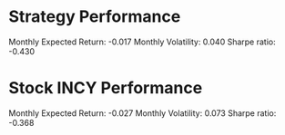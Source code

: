# Strategy Performance
Monthly Expected Return: -0.017
Monthly Volatility: 0.040
Sharpe ratio: -0.430
# Stock INCY Performance
Monthly Expected Return: -0.027
Monthly Volatility: 0.073
Sharpe ratio: -0.368
